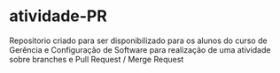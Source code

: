 # atividade-PR
Repositorio criado para ser disponibilizado para os alunos do curso de Gerência e Configuração de Software para realização de uma atividade sobre branches e Pull Request / Merge Request
